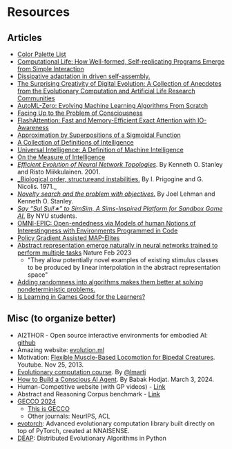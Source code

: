 # Resources

## Articles

- [Color Palette List](https://lospec.com/palette-list/)
- [Computational Life: How Well-formed, Self-replicating Programs Emerge from Simple Interaction](https://arxiv.org/abs/2406.19108)
- [Dissipative adaptation in driven self-assembly.](https://typeset.io/papers/dissipative-adaptation-in-driven-self-assembly-focnkaibkn)
- [The Surprising Creativity of Digital Evolution: A Collection of Anecdotes from the Evolutionary Computation and Artificial Life Research Communities](https://arxiv.org/abs/1803.03453)
- [AutoML-Zero: Evolving Machine Learning Algorithms From Scratch](https://arxiv.org/pdf/2003.03384)
- [Facing Up to the Problem of Consciousness](https://consc.net/papers/facing.pdf)
- [FlashAttention: Fast and Memory-Efficient Exact Attention with IO-Awareness](https://arxiv.org/pdf/2205.14135)
- [Approximation by Superpositions of a Sigmoidal Function](https://web.njit.edu/~usman/courses/cs675_fall18/10.1.1.441.7873.pdf)
- [A Collection of Definitions of Intelligence](https://arxiv.org/pdf/0706.3639)
- [Universal Intelligence: A Definition of Machine Intelligence](https://arxiv.org/pdf/0712.3329)
- [On the Measure of Intelligence](https://arxiv.org/pdf/1911.01547)
- [_Efficient Evolution of Neural Network Topologies_](https://nn.cs.utexas.edu/downloads/papers/stanley.cec02.pdf). By Kenneth O. Stanley and Risto Miikkulainen. 2001.
- [_Biological order, structureand instabilities.](https://repositories.lib.utexas.edu/server/api/core/bitstreams/5e8c94d3-1ca5-4b35-a010-6cc6378fc825/content) By I. Prigogine and G. Nicolis. 1971._
- [_Novelty search and the problem with objectives._](https://www.cs.swarthmore.edu/~meeden/DevelopmentalRobotics/lehmanNoveltySearch11.pdf) By Joel Lehman and Kenneth O. Stanley.
- [_Say “Sul Sul!∗” to SimSim, A Sims-Inspired Platform for Sandbox Game AI_.](https://arxiv.org/pdf/2008.11258.pdf) By NYU students.
- [OMNI-EPIC: Open-endedness via Models of human Notions of Interestingness with Environments Programmed in Code](https://arxiv.org/abs/2405.15568)
- [Policy Gradient Assisted MAP-Elites](https://github.com/ollebompa/PGA-MAP-Elites/blob/master/paper/PGA_MAP_Elites_GECCO.pdf)
- [Abstract representation emerge naturally in neural networks trained to perform multiple tasks](https://www.nature.com/articles/s41467-023-36583-0) Nature Feb 2023
  - "They allow potentially novel examples of existing stimulus classes to be produced by linear interpolation in the abstract representation space"
- [Adding randomness into algorithms makes them better at solving nondeterministic problems.](https://www.livescience.com/physics-mathematics/mathematics/avi-wigderson-wins-dollar1-million-turing-award-for-using-randomness-to-change-computer-science)
- [Is Learning in Games Good for the Learners?](https://proceedings.neurips.cc/paper_files/paper/2023/file/a9ea92ef18aae17627d133534209e640-Paper-Conference.pdf)

## Misc (to organize better)

- AI2THOR - Open source interactive environments for embodied AI: [github](https://github.com/allenai/ai2thor)
- Amazing website: [evolution.ml](https://evolution.ml/)
- Motivation: [Flexible Muscle-Based Locomotion for Bipedal Creatures](https://www.youtube.com/watch?v=pgaEE27nsQw). Youtube. Nov 25, 2013.
- [Evolutionary computation course](https://github.com/lmarti/evolutionary-computation-course). By [@lmarti](https://github.com/lmarti)
- [How to Build a Conscious AI Agent](https://www.linkedin.com/pulse/how-build-conscious-ai-agent-babak-hodjat-3eotc/?trackingId=dTlgwrrjhu5MbD%2FBzGX7fg%3D%3D). By Babak Hodjat. March 3, 2024.
- Human-Competitive website (with GP videos) - [Link](https://www.human-competitive.org/)
- Abstract and Reasoning Corpus benchmark - [Link](https://github.com/fchollet/ARC)
- [GECCO 2024](https://gecco-2024.sigevo.org/HomePage)
  - [This is GECCO](https://www.youtube.com/watch?v=wtTpY9th8HY)
  - Other journals: NeurIPS, ACL
- [evotorch](https://github.com/nnaisense/evotorch): Advanced evolutionary computation library built directly on top of PyTorch, created at NNAISENSE.
- [DEAP](https://github.com/DEAP/deap): Distributed Evolutionary Algorithms in Python
